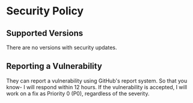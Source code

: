 # Security Policy

## Supported Versions

There are no versions with security updates.

## Reporting a Vulnerability

They can report a vulnerability using GitHub's report system. 
So that you know- I will respond within 12 hours. 
If the vulnerability is accepted, I will work on a fix as Priority 0 (P0), regardless of the severity.
